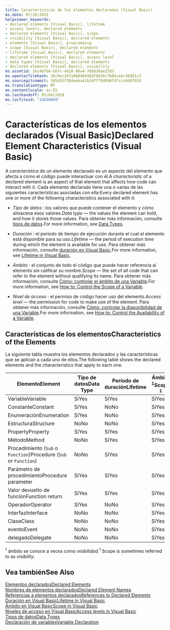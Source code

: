 ```yaml
---
title: Características de los elementos declarados (Visual Basic)
ms.date: 07/20/2015
helpviewer_keywords:
- declared elements [Visual Basic], lifetime
- access levels, declared elements
- declared elements [Visual Basic], scope
- visibility [Visual Basic], declared elements
- elements [Visual Basic], programming
- scope [Visual Basic], declared elements
- lifetime [Visual Basic], declared elements
- declared elements [Visual Basic], access level
- data types [Visual Basic], declared elements
- declared elements [Visual Basic], visibility
ms.assetid: 1bc40fb8-b67c-4428-90a4-76b630ae2583
ms.openlocfilehash: 26c9ec247a0b848d46df063bc7b85ceec30d81c3
ms.sourcegitcommit: 3d5d33f384eeba41b2dff79d096f47ccc8d8f03d
ms.translationtype: MT
ms.contentlocale: es-ES
ms.lasthandoff: 05/04/2018
ms.locfileid: "33650899"
---
```

# <a name="declared-element-characteristics-visual-basic"></a><span data-ttu-id="a1efe-102">Características de los elementos declarados (Visual Basic)</span><span class="sxs-lookup"><span data-stu-id="a1efe-102">Declared Element Characteristics (Visual Basic)</span></span>
<span data-ttu-id="a1efe-103">A *característica* de un elemento declarado es un aspecto del elemento que afecta a cómo el código puede interactuar con él.</span><span class="sxs-lookup"><span data-stu-id="a1efe-103">A *characteristic* of a declared element is an aspect of that element that affects how code can interact with it.</span></span> <span data-ttu-id="a1efe-104">Cada elemento declarado tiene una o varias de las siguientes características asociadas con ella:</span><span class="sxs-lookup"><span data-stu-id="a1efe-104">Every declared element has one or more of the following characteristics associated with it:</span></span>  
  
-   <span data-ttu-id="a1efe-105">*Tipo de datos* : los valores que puede contener el elemento y cómo almacena esos valores.</span><span class="sxs-lookup"><span data-stu-id="a1efe-105">*Data type* — the values the element can hold, and how it stores those values.</span></span> <span data-ttu-id="a1efe-106">Para obtener más información, consulte [tipos de datos](../../../../visual-basic/language-reference/data-types/data-type-summary.md).</span><span class="sxs-lookup"><span data-stu-id="a1efe-106">For more information, see [Data Types](../../../../visual-basic/language-reference/data-types/data-type-summary.md).</span></span>  
  
-   <span data-ttu-id="a1efe-107">*Duración* : el período de tiempo de ejecución durante el cual el elemento está disponible para su uso.</span><span class="sxs-lookup"><span data-stu-id="a1efe-107">*Lifetime* — the period of execution time during which the element is available for use.</span></span> <span data-ttu-id="a1efe-108">Para obtener más información, consulte [duración en Visual Basic](../../../../visual-basic/programming-guide/language-features/declared-elements/lifetime.md).</span><span class="sxs-lookup"><span data-stu-id="a1efe-108">For more information, see [Lifetime in Visual Basic](../../../../visual-basic/programming-guide/language-features/declared-elements/lifetime.md).</span></span>  
  
-   <span data-ttu-id="a1efe-109">*Ámbito* : el conjunto de todo el código que puede hacer referencia al elemento sin calificar su nombre.</span><span class="sxs-lookup"><span data-stu-id="a1efe-109">*Scope* — the set of all code that can refer to the element without qualifying its name.</span></span> <span data-ttu-id="a1efe-110">Para obtener más información, consulte [Cómo: controlar el ámbito de una Variable](../../../../visual-basic/programming-guide/language-features/declared-elements/how-to-control-the-scope-of-a-variable.md).</span><span class="sxs-lookup"><span data-stu-id="a1efe-110">For more information, see [How to: Control the Scope of a Variable](../../../../visual-basic/programming-guide/language-features/declared-elements/how-to-control-the-scope-of-a-variable.md).</span></span>  
  
-   <span data-ttu-id="a1efe-111">*Nivel de acceso* : el permiso de código hacer uso del elemento.</span><span class="sxs-lookup"><span data-stu-id="a1efe-111">*Access level* — the permission for code to make use of the element.</span></span> <span data-ttu-id="a1efe-112">Para obtener más información, consulte [Cómo: controlar la disponibilidad de una Variable](../../../../visual-basic/programming-guide/language-features/declared-elements/how-to-control-the-availability-of-a-variable.md).</span><span class="sxs-lookup"><span data-stu-id="a1efe-112">For more information, see [How to: Control the Availability of a Variable](../../../../visual-basic/programming-guide/language-features/declared-elements/how-to-control-the-availability-of-a-variable.md).</span></span>  
  
## <a name="characteristics-of-the-elements"></a><span data-ttu-id="a1efe-113">Características de los elementos</span><span class="sxs-lookup"><span data-stu-id="a1efe-113">Characteristics of the Elements</span></span>  
 <span data-ttu-id="a1efe-114">La siguiente tabla muestra los elementos declarados y las características que se aplican a cada uno de ellos.</span><span class="sxs-lookup"><span data-stu-id="a1efe-114">The following table shows the declared elements and the characteristics that apply to each one.</span></span>  
  
|<span data-ttu-id="a1efe-115">Elemento</span><span class="sxs-lookup"><span data-stu-id="a1efe-115">Element</span></span>|<span data-ttu-id="a1efe-116">Tipo de datos</span><span class="sxs-lookup"><span data-stu-id="a1efe-116">Data Type</span></span>|<span data-ttu-id="a1efe-117">Período de duración</span><span class="sxs-lookup"><span data-stu-id="a1efe-117">Lifetime</span></span>|<span data-ttu-id="a1efe-118">Ámbito <sup>1</sup></span><span class="sxs-lookup"><span data-stu-id="a1efe-118">Scope <sup>1</sup></span></span>|<span data-ttu-id="a1efe-119">Nivel de acceso</span><span class="sxs-lookup"><span data-stu-id="a1efe-119">Access Level</span></span>|  
|-------------|---------------|--------------|------------------------|------------------|  
|<span data-ttu-id="a1efe-120">Variable</span><span class="sxs-lookup"><span data-stu-id="a1efe-120">Variable</span></span>|<span data-ttu-id="a1efe-121">Sí</span><span class="sxs-lookup"><span data-stu-id="a1efe-121">Yes</span></span>|<span data-ttu-id="a1efe-122">Sí</span><span class="sxs-lookup"><span data-stu-id="a1efe-122">Yes</span></span>|<span data-ttu-id="a1efe-123">Sí</span><span class="sxs-lookup"><span data-stu-id="a1efe-123">Yes</span></span>|<span data-ttu-id="a1efe-124">Sí</span><span class="sxs-lookup"><span data-stu-id="a1efe-124">Yes</span></span>|  
|<span data-ttu-id="a1efe-125">Constante</span><span class="sxs-lookup"><span data-stu-id="a1efe-125">Constant</span></span>|<span data-ttu-id="a1efe-126">Sí</span><span class="sxs-lookup"><span data-stu-id="a1efe-126">Yes</span></span>|<span data-ttu-id="a1efe-127">No</span><span class="sxs-lookup"><span data-stu-id="a1efe-127">No</span></span>|<span data-ttu-id="a1efe-128">Sí</span><span class="sxs-lookup"><span data-stu-id="a1efe-128">Yes</span></span>|<span data-ttu-id="a1efe-129">Sí</span><span class="sxs-lookup"><span data-stu-id="a1efe-129">Yes</span></span>|  
|<span data-ttu-id="a1efe-130">Enumeración</span><span class="sxs-lookup"><span data-stu-id="a1efe-130">Enumeration</span></span>|<span data-ttu-id="a1efe-131">Sí</span><span class="sxs-lookup"><span data-stu-id="a1efe-131">Yes</span></span>|<span data-ttu-id="a1efe-132">No</span><span class="sxs-lookup"><span data-stu-id="a1efe-132">No</span></span>|<span data-ttu-id="a1efe-133">Sí</span><span class="sxs-lookup"><span data-stu-id="a1efe-133">Yes</span></span>|<span data-ttu-id="a1efe-134">Sí</span><span class="sxs-lookup"><span data-stu-id="a1efe-134">Yes</span></span>|  
|<span data-ttu-id="a1efe-135">Estructura</span><span class="sxs-lookup"><span data-stu-id="a1efe-135">Structure</span></span>|<span data-ttu-id="a1efe-136">No</span><span class="sxs-lookup"><span data-stu-id="a1efe-136">No</span></span>|<span data-ttu-id="a1efe-137">No</span><span class="sxs-lookup"><span data-stu-id="a1efe-137">No</span></span>|<span data-ttu-id="a1efe-138">Sí</span><span class="sxs-lookup"><span data-stu-id="a1efe-138">Yes</span></span>|<span data-ttu-id="a1efe-139">Sí</span><span class="sxs-lookup"><span data-stu-id="a1efe-139">Yes</span></span>|  
|<span data-ttu-id="a1efe-140">Property</span><span class="sxs-lookup"><span data-stu-id="a1efe-140">Property</span></span>|<span data-ttu-id="a1efe-141">Sí</span><span class="sxs-lookup"><span data-stu-id="a1efe-141">Yes</span></span>|<span data-ttu-id="a1efe-142">Sí</span><span class="sxs-lookup"><span data-stu-id="a1efe-142">Yes</span></span>|<span data-ttu-id="a1efe-143">Sí</span><span class="sxs-lookup"><span data-stu-id="a1efe-143">Yes</span></span>|<span data-ttu-id="a1efe-144">Sí</span><span class="sxs-lookup"><span data-stu-id="a1efe-144">Yes</span></span>|  
|<span data-ttu-id="a1efe-145">Método</span><span class="sxs-lookup"><span data-stu-id="a1efe-145">Method</span></span>|<span data-ttu-id="a1efe-146">No</span><span class="sxs-lookup"><span data-stu-id="a1efe-146">No</span></span>|<span data-ttu-id="a1efe-147">Sí</span><span class="sxs-lookup"><span data-stu-id="a1efe-147">Yes</span></span>|<span data-ttu-id="a1efe-148">Sí</span><span class="sxs-lookup"><span data-stu-id="a1efe-148">Yes</span></span>|<span data-ttu-id="a1efe-149">Sí</span><span class="sxs-lookup"><span data-stu-id="a1efe-149">Yes</span></span>|  
|<span data-ttu-id="a1efe-150">Procedimiento (`Sub` o `Function`)</span><span class="sxs-lookup"><span data-stu-id="a1efe-150">Procedure (`Sub` or `Function`)</span></span>|<span data-ttu-id="a1efe-151">No</span><span class="sxs-lookup"><span data-stu-id="a1efe-151">No</span></span>|<span data-ttu-id="a1efe-152">Sí</span><span class="sxs-lookup"><span data-stu-id="a1efe-152">Yes</span></span>|<span data-ttu-id="a1efe-153">Sí</span><span class="sxs-lookup"><span data-stu-id="a1efe-153">Yes</span></span>|<span data-ttu-id="a1efe-154">Sí</span><span class="sxs-lookup"><span data-stu-id="a1efe-154">Yes</span></span>|  
|<span data-ttu-id="a1efe-155">Parámetro de procedimiento</span><span class="sxs-lookup"><span data-stu-id="a1efe-155">Procedure parameter</span></span>|<span data-ttu-id="a1efe-156">Sí</span><span class="sxs-lookup"><span data-stu-id="a1efe-156">Yes</span></span>|<span data-ttu-id="a1efe-157">Sí</span><span class="sxs-lookup"><span data-stu-id="a1efe-157">Yes</span></span>|<span data-ttu-id="a1efe-158">Sí</span><span class="sxs-lookup"><span data-stu-id="a1efe-158">Yes</span></span>|<span data-ttu-id="a1efe-159">No</span><span class="sxs-lookup"><span data-stu-id="a1efe-159">No</span></span>|  
|<span data-ttu-id="a1efe-160">Valor devuelto de función</span><span class="sxs-lookup"><span data-stu-id="a1efe-160">Function return</span></span>|<span data-ttu-id="a1efe-161">Sí</span><span class="sxs-lookup"><span data-stu-id="a1efe-161">Yes</span></span>|<span data-ttu-id="a1efe-162">Sí</span><span class="sxs-lookup"><span data-stu-id="a1efe-162">Yes</span></span>|<span data-ttu-id="a1efe-163">Sí</span><span class="sxs-lookup"><span data-stu-id="a1efe-163">Yes</span></span>|<span data-ttu-id="a1efe-164">No</span><span class="sxs-lookup"><span data-stu-id="a1efe-164">No</span></span>|  
|<span data-ttu-id="a1efe-165">Operador</span><span class="sxs-lookup"><span data-stu-id="a1efe-165">Operator</span></span>|<span data-ttu-id="a1efe-166">Sí</span><span class="sxs-lookup"><span data-stu-id="a1efe-166">Yes</span></span>|<span data-ttu-id="a1efe-167">No</span><span class="sxs-lookup"><span data-stu-id="a1efe-167">No</span></span>|<span data-ttu-id="a1efe-168">Sí</span><span class="sxs-lookup"><span data-stu-id="a1efe-168">Yes</span></span>|<span data-ttu-id="a1efe-169">Sí</span><span class="sxs-lookup"><span data-stu-id="a1efe-169">Yes</span></span>|  
|<span data-ttu-id="a1efe-170">Interfaz</span><span class="sxs-lookup"><span data-stu-id="a1efe-170">Interface</span></span>|<span data-ttu-id="a1efe-171">No</span><span class="sxs-lookup"><span data-stu-id="a1efe-171">No</span></span>|<span data-ttu-id="a1efe-172">No</span><span class="sxs-lookup"><span data-stu-id="a1efe-172">No</span></span>|<span data-ttu-id="a1efe-173">Sí</span><span class="sxs-lookup"><span data-stu-id="a1efe-173">Yes</span></span>|<span data-ttu-id="a1efe-174">Sí</span><span class="sxs-lookup"><span data-stu-id="a1efe-174">Yes</span></span>|  
|<span data-ttu-id="a1efe-175">Clase</span><span class="sxs-lookup"><span data-stu-id="a1efe-175">Class</span></span>|<span data-ttu-id="a1efe-176">No</span><span class="sxs-lookup"><span data-stu-id="a1efe-176">No</span></span>|<span data-ttu-id="a1efe-177">No</span><span class="sxs-lookup"><span data-stu-id="a1efe-177">No</span></span>|<span data-ttu-id="a1efe-178">Sí</span><span class="sxs-lookup"><span data-stu-id="a1efe-178">Yes</span></span>|<span data-ttu-id="a1efe-179">Sí</span><span class="sxs-lookup"><span data-stu-id="a1efe-179">Yes</span></span>|  
|<span data-ttu-id="a1efe-180">evento</span><span class="sxs-lookup"><span data-stu-id="a1efe-180">Event</span></span>|<span data-ttu-id="a1efe-181">No</span><span class="sxs-lookup"><span data-stu-id="a1efe-181">No</span></span>|<span data-ttu-id="a1efe-182">No</span><span class="sxs-lookup"><span data-stu-id="a1efe-182">No</span></span>|<span data-ttu-id="a1efe-183">Sí</span><span class="sxs-lookup"><span data-stu-id="a1efe-183">Yes</span></span>|<span data-ttu-id="a1efe-184">Sí</span><span class="sxs-lookup"><span data-stu-id="a1efe-184">Yes</span></span>|  
|<span data-ttu-id="a1efe-185">delegado</span><span class="sxs-lookup"><span data-stu-id="a1efe-185">Delegate</span></span>|<span data-ttu-id="a1efe-186">No</span><span class="sxs-lookup"><span data-stu-id="a1efe-186">No</span></span>|<span data-ttu-id="a1efe-187">No</span><span class="sxs-lookup"><span data-stu-id="a1efe-187">No</span></span>|<span data-ttu-id="a1efe-188">Sí</span><span class="sxs-lookup"><span data-stu-id="a1efe-188">Yes</span></span>|<span data-ttu-id="a1efe-189">Sí</span><span class="sxs-lookup"><span data-stu-id="a1efe-189">Yes</span></span>|  
  
 <span data-ttu-id="a1efe-190"><sup>1</sup> ámbito se conoce a veces como *visibilidad*.</span><span class="sxs-lookup"><span data-stu-id="a1efe-190"><sup>1</sup> Scope is sometimes referred to as *visibility*.</span></span>  
  
## <a name="see-also"></a><span data-ttu-id="a1efe-191">Vea también</span><span class="sxs-lookup"><span data-stu-id="a1efe-191">See Also</span></span>  
 [<span data-ttu-id="a1efe-192">Elementos declarados</span><span class="sxs-lookup"><span data-stu-id="a1efe-192">Declared Elements</span></span>](../../../../visual-basic/programming-guide/language-features/declared-elements/index.md)  
 [<span data-ttu-id="a1efe-193">Nombres de elementos declarados</span><span class="sxs-lookup"><span data-stu-id="a1efe-193">Declared Element Names</span></span>](../../../../visual-basic/programming-guide/language-features/declared-elements/declared-element-names.md)  
 [<span data-ttu-id="a1efe-194">Referencias a elementos declarados</span><span class="sxs-lookup"><span data-stu-id="a1efe-194">References to Declared Elements</span></span>](../../../../visual-basic/programming-guide/language-features/declared-elements/references-to-declared-elements.md)  
 [<span data-ttu-id="a1efe-195">Duración en Visual Basic</span><span class="sxs-lookup"><span data-stu-id="a1efe-195">Lifetime in Visual Basic</span></span>](../../../../visual-basic/programming-guide/language-features/declared-elements/lifetime.md)  
 [<span data-ttu-id="a1efe-196">Ámbito en Visual Basic</span><span class="sxs-lookup"><span data-stu-id="a1efe-196">Scope in Visual Basic</span></span>](../../../../visual-basic/programming-guide/language-features/declared-elements/scope.md)  
 [<span data-ttu-id="a1efe-197">Niveles de acceso en Visual Basic</span><span class="sxs-lookup"><span data-stu-id="a1efe-197">Access levels in Visual Basic</span></span>](../../../../visual-basic/programming-guide/language-features/declared-elements/access-levels.md)  
 [<span data-ttu-id="a1efe-198">Tipos de datos</span><span class="sxs-lookup"><span data-stu-id="a1efe-198">Data Types</span></span>](../../../../visual-basic/programming-guide/language-features/data-types/index.md)  
 [<span data-ttu-id="a1efe-199">Declaración de variables</span><span class="sxs-lookup"><span data-stu-id="a1efe-199">Variable Declaration</span></span>](../../../../visual-basic/programming-guide/language-features/variables/variable-declaration.md)
